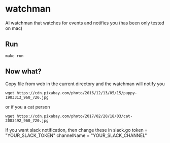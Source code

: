 # watchman
AI watchman that watches for events and notifies you (has been only tested on mac)

## Run 

```
make run
```

## Now what? 
Copy file from web in the current directory and the watchman will notify you 

```
wget https://cdn.pixabay.com/photo/2016/12/13/05/15/puppy-1903313_960_720.jpg
``` 

or if you a cat person 

```
wget https://cdn.pixabay.com/photo/2017/02/20/18/03/cat-2083492_960_720.jpg
```

If you want slack notification, then change these in slack.go
token       = "YOUR_SLACK_TOKEN"
channelName = "YOUR_SLACK_CHANNEL"

